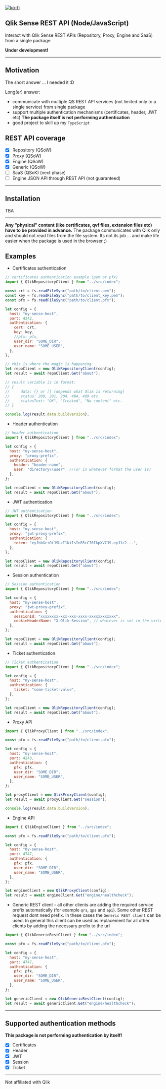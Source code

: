 [![ko-fi](https://www.ko-fi.com/img/githubbutton_sm.svg)](https://ko-fi.com/T6T0148ZP)

## Qlik Sense REST API (Node/JavaScript)

Interact with Qlik Sense REST APIs (Repository, Proxy, Engine and SaaS) from a single package

**Under development!**

---

## Motivation

The short answer ... I needed it :D

Long(er) answer:

- communicate with multiple QS REST API services (not limited only to a single service) from single package
- support multiple authentication mechanisms (certificates, header, JWT etc) **The package itself is not performing authentication**
- good project to skill up my `TypeScript`

## REST API coverage

- [x] Repository (QSoW)
- [x] Proxy (QSoW)
- [x] Engine (QSoW)
- [x] Generic (QSoW)
- [ ] SaaS (QSoK) (next phase)
- [ ] Engine JSON API through REST API (not guaranteed)

---

## Installation

TBA

---

**Any "physical" content (like certificates, qvf files, extension files etc)
have to be provided in advance.**
The package communicates with Qlik only and should not read files from the file system. Its not its job ... and make life easier when the package is used in the browser ;)

## Examples

- Certificates authentication

```javascript
// certificates authentication example (pem or pfx)
import { QlikRepositoryClient } from "../src/index";

const crt = fs.readFileSync("path/to/client.pem");
const key = fs.readFileSync("path/to/client_key.pem");
const pfx = fs.readFileSync("path/to/client.pfx");

let config = {
  host: "my-sense-host",
  port: 4242,
  authentication: {
    cert: crt,
    key: key,
    //pfx: pfx,
    user_dir: "SOME_DIR",
    user_name: "SOME_USER",
  },
};

// this is where the magic is happening
let repoClient = new QlikRepositoryClient(config);
let result = await repoClient.Get("about");

// result variable is in format:
// {
//     data: {} or [] (depends what Qlik is returning)
//     status: 200, 201, 204, 404, 409 etc.
//     statusText: "OK", "Created", "No content" etc.
// }

console.log(result.data.buildVersion);
```

- Header authentication

```javascript
// header authentication
import { QlikRepositoryClient } from "../src/index";

let config = {
  host: "my-sense-host",
  proxy: "proxy-prefix",
  authentication: {
    header: "header-name",
    user: "directory\\user", //(or in whatever format the user is)
  },
};

let repoClient = new QlikRepositoryClient(config);
let result = await repoClient.Get("about");
```

- JWT authentication

```javascript
// JWT authentication
import { QlikRepositoryClient } from "../src/index";

let config = {
  host: "my-sense-host",
  proxy: "jwt-proxy-prefix",
  authentication: {
    token: "eyJhbGciOiJSUzI1NiIsInR5cCI6IkpXVCJ9.eyJ1c2...",
  },
};

let repoClient = new QlikRepositoryClient(config);
let result = await repoClient.Get("about");
```

- Session authentication

```javascript
// Session authentication
import { QlikRepositoryClient } from "../src/index";

let config = {
  host: "my-sense-host",
  proxy: "jwt-proxy-prefix",
  authentication: {
    sessionId: "xxxxxxxx-xxx-xxx-xxxx-xxxxxxxxxxxx",
    cookieHeaderName: "X-Qlik-Session", // whatever is set in the virtual proxy
  },
};

let repoClient = new QlikRepositoryClient(config);
let result = await repoClient.Get("about");
```

- Ticket authentication

```javascript
// Ticket authentication
import { QlikRepositoryClient } from "../src/index";

let config = {
  host: "my-sense-host",
  authentication: {
    ticket: "some-ticket-value",
  },
};

let repoClient = new QlikRepositoryClient(config);
let result = await repoClient.Get("about");
```

- Proxy API

```javascript
import { QlikProxyClient } from "../src/index";

const pfx = fs.readFileSync("path/to/client.pfx");

let config = {
  host: "my-sense-host",
  port: 4243,
  authentication: {
    pfx: pfx,
    user_dir: "SOME_DIR",
    user_name: "SOME_USER",
  },
};

let proxyClient = new QlikProxyClient(config);
let result = await proxyClient.Get("session");

console.log(result.data.buildVersion);
```

- Engine API

```javascript
import { QlikEngineClient } from "../src/index";

const pfx = fs.readFileSync("path/to/client.pfx");

let config = {
  host: "my-sense-host",
  port: 4747,
  authentication: {
    pfx: pfx,
    user_dir: "SOME_DIR",
    user_name: "SOME_USER",
  },
};

let engineClient = new QlikProxyClient(config);
let result = await engineClient.Get("engine/healthcheck");
```

- Generic REST client - all other clients are adding the required service prefix automatically (for example `qrs`, `qps` and `api`). Some other REST request dont need prefix. In these cases the `Generic REST client` can be used. In general this client can be used as replacement for all other clients by adding the necessary prefix to the url

```javascript
import { QlikGenericRestClient } from "../src/index";

const pfx = fs.readFileSync("path/to/client.pfx");

let config = {
  host: "my-sense-host",
  port: 4747,
  authentication: {
    pfx: pfx,
    user_dir: "SOME_DIR",
    user_name: "SOME_USER",
  },
};

let genericClient = new QlikGenericRestClient(config);
let result = await genericClient.Get("engine/healthcheck");
```

---

## Supported authentication methods

**This package is not performing authentication by itself!**

- [x] Certificates
- [x] Header
- [x] JWT
- [x] Session
- [x] Ticket

---

Not affiliated with Qlik
